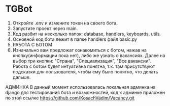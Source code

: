 # TGBot
1. Откройте .env и измените токен на своего бота.
2. Запустите проект через main.
3. Код разбит на несколько папок: database, handlers, keyboards, utils.
4. Основной код бота лежит в папке handlers файл basic.py
5. РАБОТА С БОТОМ
6. Изначально вам предложат ознакомиться с ботом, нажав на кнопку(информации пока нет), либо же узнать о вакансиях.
Далее на выбор три кнопки: "Страна", "Специализация", "Все вакансии". Работа с ботом будет интуативна понятна, т.к. там присутствуют подсказки для пользователя, чтобы ему было понятно, что делать дальше.

АДМИНКА
В данный момент использовалась локальная админка на django для тестирования бота и возможностей, код к админке приложен по этой ссылке https://github.com/KosachVadim/Vacancy.git
